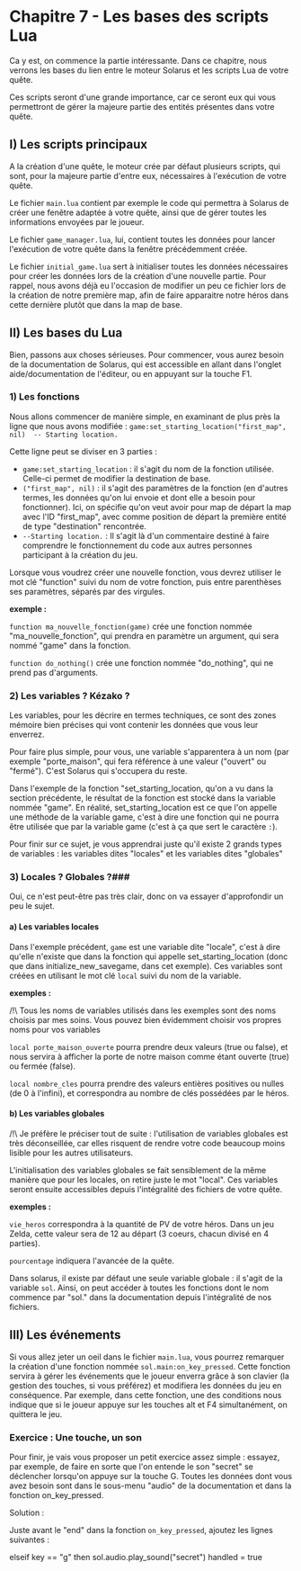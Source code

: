 # Chapitre 7 - Les bases des scripts Lua #

Ca y est, on commence la partie intéressante. Dans ce chapitre, nous verrons les bases du lien entre le moteur Solarus et les scripts Lua de votre quête.

Ces scripts seront d'une grande importance, car ce seront eux qui vous permettront de gérer la majeure partie des entités présentes dans votre quête.

## I) Les scripts principaux ##

A la création d'une quête, le moteur crée par défaut plusieurs scripts, qui sont, pour la majeure partie d'entre eux, nécessaires à l'exécution de votre quête.

Le fichier `main.lua` contient par exemple le code qui permettra à Solarus de créer une fenêtre adaptée à votre quête, ainsi que de gérer toutes les informations envoyées par le joueur. 

Le fichier `game_manager.lua`, lui, contient toutes les données pour lancer l'exécution de votre quête dans la fenêtre précédemment créée.

Le fichier `initial_game.lua` sert à initialiser toutes les données nécessaires pour créer les données lors de la création d'une nouvelle partie. Pour rappel, nous avons déjà eu l'occasion de modifier un peu ce fichier lors de la création de notre première map, afin de faire apparaitre notre héros dans cette dernière plutôt que dans la map de base.

## II) Les bases du Lua ##

Bien, passons aux choses sérieuses. Pour commencer, vous aurez besoin de la documentation de Solarus, qui est accessible en allant dans l'onglet aide/documentation de l'éditeur, ou en appuyant sur la touche F1.

### 1) Les fonctions ###
Nous allons commencer de manière simple, en examinant de plus près la ligne que nous avons modifiée : `game:set_starting_location("first_map", nil)  -- Starting location.`

Cette ligne peut se diviser en 3 parties :

- `game:set_starting_location` : il s'agit du nom de la fonction utilisée. Celle-ci permet de modifier la destination de base.
- `("first_map", nil)` : il s'agit des paramètres de la fonction (en d'autres termes, les données qu'on lui envoie et dont elle a besoin pour fonctionner). Ici, on spécifie qu'on veut avoir pour map de départ la map avec l'ID "first_map", avec comme position de départ la première entité de type "destination" rencontrée.
-  `--Starting location.` : Il s'agit là d'un commentaire destiné à faire comprendre le fonctionnement du code aux autres personnes participant à la création du jeu.

Lorsque vous voudrez créer une nouvelle fonction, vous devrez utiliser le mot clé "function" suivi du nom de votre fonction, puis entre parenthèses ses paramètres, séparés par des virgules.

**exemple :**

`function ma_nouvelle_fonction(game)` crée une fonction nommée "ma_nouvelle_fonction", qui prendra en paramètre un argument, qui sera nommé "game" dans la fonction.

`function do_nothing()` crée une fonction nommée "do_nothing", qui ne prend pas d'arguments.

### 2) Les variables ? Kézako ? ###

Les variables, pour les décrire en termes techniques, ce sont des zones mémoire bien précises qui vont contenir les données que vous leur enverrez.

Pour faire plus simple, pour vous, une variable s'apparentera à un nom (par exemple "porte_maison", qui fera référence à une valeur ("ouvert" ou "fermé"). C'est Solarus qui s'occupera du reste. 

Dans l'exemple de la fonction "set\_starting\_location, qu'on a vu dans la section précédente, le résultat de la fonction est stocké dans la variable nommée "game". En réalité, set\_starting\_location est ce que l'on appelle une méthode de la variable game, c'est à dire une fonction qui ne pourra être utilisée que par la variable game (c'est à ça que sert le caractère `:`).

Pour finir sur ce sujet, je vous apprendrai juste qu'il existe 2 grands types de variables : les variables dites "locales" et les variables dites "globales" 

### 3) Locales ? Globales ?###

Oui, ce n'est peut-être pas très clair, donc on va essayer d'approfondir un peu le sujet.

#### a) Les variables locales ####

Dans l'exemple précédent, `game` est une variable dite "locale", c'est à dire qu'elle n'existe que dans la fonction qui appelle set\_starting\_location (donc que dans initialize\_new\_savegame, dans cet exemple). Ces variables sont créées en utilisant le mot clé `local` suivi du nom de la variable.

**exemples :**

/!\ Tous les noms de variables utilisés dans les exemples sont des noms choisis par mes soins. Vous pouvez bien évidemment choisir vos propres noms pour vos variables

`local porte_maison_ouverte` pourra prendre deux valeurs (true ou false), et nous servira à afficher la porte de notre maison comme étant ouverte (true) ou fermée (false).

`local nombre_cles` pourra prendre des valeurs entières positives ou nulles (de 0 à l'infini), et correspondra au nombre de clés possédées par le héros.

#### b) Les variables globales ####

/!\ Je préfère le préciser tout de suite : l'utilisation de variables globales est très déconseillée, car elles risquent de rendre votre code beaucoup moins lisible pour les autres utilisateurs.

L'initialisation des variables globales se fait sensiblement de la même manière que pour les locales, on retire juste le mot "local". Ces variables seront ensuite accessibles depuis l'intégralité des fichiers de votre quête.

**exemples :**

`vie_heros` correspondra à la quantité de PV de votre héros. Dans un jeu Zelda, cette valeur sera de 12 au départ (3 coeurs, chacun divisé en 4 parties).

`pourcentage` indiquera l'avancée de la quête.

Dans solarus, il existe par défaut une seule variable globale : il s'agit de la variable `sol`. Ainsi, on peut accéder à toutes les fonctions dont le nom commence par "sol." dans la documentation depuis l'intégralité de nos fichiers.

## III) Les événements ##

Si vous allez jeter un oeil dans le fichier `main.lua`, vous pourrez remarquer la création d'une fonction nommée `sol.main:on_key_pressed`. Cette fonction servira à gérer les événements que le joueur enverra grâce à son clavier (la gestion des touches, si vous préférez) et modifiera les données du jeu en conséquence. Par exemple, dans cette fonction, une des conditions nous indique que si le joueur appuye sur les touches alt et F4 simultanément, on quittera le jeu.

### Exercice : Une touche, un son ###

Pour finir, je vais vous proposer un petit exercice assez simple : essayez, par exemple, de faire en sorte que l'on entende le son "secret" se déclencher lorsqu'on appuye sur la touche G. Toutes les données dont vous avez besoin sont dans le sous-menu "audio" de la documentation et dans la fonction on\_key\_pressed.

Solution : 

Juste avant le "end" dans la fonction `on_key_pressed`, ajoutez les lignes suivantes :

elseif key == "g" then
	sol.audio.play_sound("secret")
	handled = true